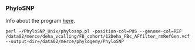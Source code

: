 ### PhyloSNP

Info about the program [here](https://hive.biochemistry.gwu.edu/dna.cgi?cmd=phylosnp).


```
perl ~/PhyloSNP_Unix/phylosnp.pl -position-col=POS --genome-col=REF /data02/merce/deha_vcalling/FB_cohort/12Deha_FBc_AFfilter_rmRefGen.vcf --output-dir=/data02/merce/phylogeny/PhyloSNP
```
